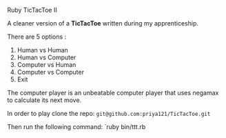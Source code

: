 Ruby TicTacToe II

A cleaner version of a **TicTacToe** written during my apprenticeship.

There are 5 options :

1. Human vs Human
2. Human vs Computer
3. Computer vs Human
4. Computer vs Computer
5. Exit

The computer player is an unbeatable computer player that uses negamax to calculate its next move.

In order to play clone the repo:  `git@github.com:priya121/TicTacToe.git`

Then run the following command: `ruby bin/ttt.rb
